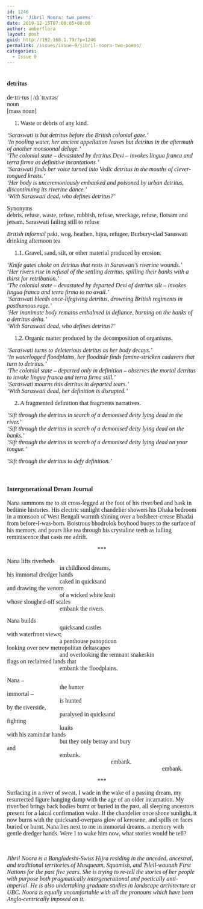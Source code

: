 ```yaml
---
id: 1246
title: 'Jibril Noora: two poems'
date: 2019-12-15T07:00:05+00:00
author: amberflora
layout: post
guid: http://192.168.1.79/?p=1246
permalink: /issues/issue-9/jibril-noora-two-poems/
categories:
  - Issue 9
---
```

# <span style="font-size: 12pt; font-family: georgia, palatino, serif;">detritus</span>

<span style="font-size: 12pt; font-family: georgia, palatino, serif;">de·​tri·​tus | /dɪˈtrʌɪtəs/</span>  
<span style="font-size: 12pt; font-family: georgia, palatino, serif;">noun</span>  
<span style="font-size: 12pt; font-family: georgia, palatino, serif;">[mass noun]</span>

<span style="font-size: 12pt; font-family: georgia, palatino, serif;">&nbsp; &nbsp; &nbsp;1. Waste or debris of any kind.</span>

<span style="font-size: 12pt; font-family: georgia, palatino, serif;"><em>‘Saraswati is but detritus before the British colonial gaze.’<br /> ‘In pooling water, her ancient appellation leaves but detritus in the aftermath of another monsoonal deluge.’<br /> ‘The colonial state – devastated by detritus Devi – invokes lingua franca and terra firma as definitive incantations.’<br /> ‘Saraswati finds her voice turned into Vedic detritus in the mouths of clever-tongued kraits.’<br /> ‘Her body is unceremoniously embanked and poisoned by urban detritus, discontinuing its riverine dance.’<br /> ‘With Saraswati dead, who defines detritus?’</em></span>

<span style="font-size: 12pt; font-family: georgia, palatino, serif;">Synonyms</span>  
<span style="font-size: 12pt; font-family: georgia, palatino, serif;">debris, refuse, waste, refuse, rubbish, refuse, wreckage, refuse, flotsam and jetsam, Saraswati failing still to refuse</span>

<span style="font-size: 12pt; font-family: georgia, palatino, serif;"><em>British informal</em> paki, wog, heathen, hijra, refugee, Burbury-clad Saraswati drinking afternoon tea</span>

<span style="font-size: 12pt; font-family: georgia, palatino, serif;">&nbsp; &nbsp; &nbsp;1.1. Gravel, sand, silt, or other material produced by erosion.</span>

<span style="font-size: 12pt; font-family: georgia, palatino, serif;"><em>‘Knife gates choke on detritus that rests in Saraswati’s riverine wounds.’<br /> ‘Her rivers rise in refusal of the settling detritus, spilling their banks with a thirst for retribution.’<br /> ‘The colonial state – devastated by departed Devi of detritus silt – invokes lingua franca and terra firma to no avail.’<br /> ‘Saraswati bleeds once-lifegiving detritus, drowning British regiments in posthumous rage.’<br /> ‘Her inanimate body remains embalmed in defiance, burning on the banks of a detritus delta.’<br /> ‘With Saraswati dead, who defines detritus?’</em></span>

<span style="font-size: 12pt; font-family: georgia, palatino, serif;">&nbsp; &nbsp; &nbsp;1.2. Organic matter produced by the decomposition of organisms.</span>

<span style="font-size: 12pt; font-family: georgia, palatino, serif;"><em>‘Saraswati turns to deleterious detritus as her body decays.’<br /> ‘In waterlogged floodplains, her floodtide finds famine-stricken cadavers that turn to detritus.’<br /> ‘The colonial state – departed only in definition – observes the mortal detritus to invoke lingua franca and terra firma still.’<br /> ‘Saraswati mourns this detritus in departed tears.’<br /> ‘With Saraswati dead, her definition is disrupted.’</em></span>

<span style="font-size: 12pt; font-family: georgia, palatino, serif;">&nbsp; &nbsp; &nbsp;2. A fragmented definition that fragments narratives.</span>

<span style="font-size: 12pt; font-family: georgia, palatino, serif;"><em>‘Sift through the detritus in search of a demonised deity lying dead in the river.’<br /> ‘Sift through the detritus in search of a demonised deity lying dead on the banks.’<br /> ‘Sift through the detritus in search of a demonised deity lying dead on your tongue.’</em></span>

<span style="font-size: 12pt; font-family: georgia, palatino, serif;"><em>‘Sift through the detritus to defy definition.’</em></span>  
&nbsp;

# <span style="font-size: 12pt; font-family: georgia, palatino, serif;">Intergenerational Dream Journal</span>

<span style="font-size: 12pt; font-family: georgia, palatino, serif;">Nana summons me to sit cross-legged at the foot of his river/bed and bask in bedtime histories. His electric sunlight chandelier showers his Dhaka bedroom in a monsoon of West Bengali warmth shining over a bedsheet-crease Bhadai from before-I-was-born. Boistrous bhodrolok boyhood buoys to the surface of his memory, and pours like tea through his crystaline teeth as lulling reminiscence that casts me adrift.</span>

<p style="text-align: center;">
  <span style="font-size: 12pt; font-family: georgia, palatino, serif;">***</span>
</p>

<span style="font-size: 12pt; font-family: georgia, palatino, serif;">Nana lifts riverbeds</span>  
<span style="font-size: 12pt; font-family: georgia, palatino, serif;">&nbsp; &nbsp; &nbsp; &nbsp; &nbsp; &nbsp; &nbsp; &nbsp; &nbsp; &nbsp; &nbsp; &nbsp; &nbsp; &nbsp; &nbsp; &nbsp; &nbsp; &nbsp;in childhood dreams,</span>  
<span style="font-size: 12pt; font-family: georgia, palatino, serif;">his immortal dredger hands</span>  
<span style="font-size: 12pt; font-family: georgia, palatino, serif;">&nbsp; &nbsp; &nbsp; &nbsp; &nbsp; &nbsp; &nbsp; &nbsp; &nbsp; &nbsp; &nbsp; &nbsp; &nbsp; &nbsp; &nbsp; &nbsp; &nbsp; &nbsp;caked in quicksand</span>  
<span style="font-size: 12pt; font-family: georgia, palatino, serif;">and drawing the venom</span>  
<span style="font-size: 12pt; font-family: georgia, palatino, serif;">&nbsp; &nbsp; &nbsp; &nbsp; &nbsp; &nbsp; &nbsp; &nbsp; &nbsp; &nbsp; &nbsp; &nbsp; &nbsp; &nbsp; &nbsp; &nbsp; &nbsp; &nbsp;of a wicked white krait</span>  
<span style="font-size: 12pt; font-family: georgia, palatino, serif;">whose sloughed-off scales</span>  
<span style="font-size: 12pt; font-family: georgia, palatino, serif;">&nbsp; &nbsp; &nbsp; &nbsp; &nbsp; &nbsp; &nbsp; &nbsp; &nbsp; &nbsp; &nbsp; &nbsp; &nbsp; &nbsp; &nbsp; &nbsp; &nbsp; &nbsp;embank the rivers.</span>

<span style="font-size: 12pt; font-family: georgia, palatino, serif;">Nana builds</span>  
<span style="font-size: 12pt; font-family: georgia, palatino, serif;">&nbsp; &nbsp; &nbsp; &nbsp; &nbsp; &nbsp; &nbsp; &nbsp; &nbsp; &nbsp; &nbsp; &nbsp; &nbsp; &nbsp; &nbsp; &nbsp; &nbsp; &nbsp;quicksand castles</span>  
<span style="font-size: 12pt; font-family: georgia, palatino, serif;">with waterfront views;</span>  
<span style="font-size: 12pt; font-family: georgia, palatino, serif;">&nbsp; &nbsp; &nbsp; &nbsp; &nbsp; &nbsp; &nbsp; &nbsp; &nbsp; &nbsp; &nbsp; &nbsp; &nbsp; &nbsp; &nbsp; &nbsp; &nbsp; &nbsp;a penthouse panopticon</span>  
<span style="font-size: 12pt; font-family: georgia, palatino, serif;">looking over new metropolitan deltascapes</span>  
<span style="font-size: 12pt; font-family: georgia, palatino, serif;">&nbsp; &nbsp; &nbsp; &nbsp; &nbsp; &nbsp; &nbsp; &nbsp; &nbsp; &nbsp; &nbsp; &nbsp; &nbsp; &nbsp; &nbsp; &nbsp; &nbsp; &nbsp;and overlooking the remnant snakeskin</span>  
<span style="font-size: 12pt; font-family: georgia, palatino, serif;">flags on reclaimed lands that</span>  
<span style="font-size: 12pt; font-family: georgia, palatino, serif;">&nbsp; &nbsp; &nbsp; &nbsp; &nbsp; &nbsp; &nbsp; &nbsp; &nbsp; &nbsp; &nbsp; &nbsp; &nbsp; &nbsp; &nbsp; &nbsp; &nbsp; &nbsp;embank the floodplains.</span>

<span style="font-size: 12pt; font-family: georgia, palatino, serif;">Nana &#8211;</span>  
<span style="font-size: 12pt; font-family: georgia, palatino, serif;">&nbsp; &nbsp; &nbsp; &nbsp; &nbsp; &nbsp; &nbsp; &nbsp; &nbsp; &nbsp; &nbsp; &nbsp; &nbsp; &nbsp; &nbsp; &nbsp; &nbsp; &nbsp;the hunter</span>  
<span style="font-size: 12pt; font-family: georgia, palatino, serif;">immortal &#8211;</span>  
<span style="font-size: 12pt; font-family: georgia, palatino, serif;">&nbsp; &nbsp; &nbsp; &nbsp; &nbsp; &nbsp; &nbsp; &nbsp; &nbsp; &nbsp; &nbsp; &nbsp; &nbsp; &nbsp; &nbsp; &nbsp; &nbsp; &nbsp;is hunted</span>  
<span style="font-size: 12pt; font-family: georgia, palatino, serif;">by the riverside,</span>  
<span style="font-size: 12pt; font-family: georgia, palatino, serif;">&nbsp; &nbsp; &nbsp; &nbsp; &nbsp; &nbsp; &nbsp; &nbsp; &nbsp; &nbsp; &nbsp; &nbsp; &nbsp; &nbsp; &nbsp; &nbsp; &nbsp; &nbsp;paralysed in quicksand</span>  
<span style="font-size: 12pt; font-family: georgia, palatino, serif;">fighting</span>  
<span style="font-size: 12pt; font-family: georgia, palatino, serif;">&nbsp; &nbsp; &nbsp; &nbsp; &nbsp; &nbsp; &nbsp; &nbsp; &nbsp; &nbsp; &nbsp; &nbsp; &nbsp; &nbsp; &nbsp; &nbsp; &nbsp; &nbsp;kraits</span>  
<span style="font-size: 12pt; font-family: georgia, palatino, serif;">with his zamindar hands</span>  
<span style="font-size: 12pt; font-family: georgia, palatino, serif;">&nbsp; &nbsp; &nbsp; &nbsp; &nbsp; &nbsp; &nbsp; &nbsp; &nbsp; &nbsp; &nbsp; &nbsp; &nbsp; &nbsp; &nbsp; &nbsp; &nbsp; &nbsp;but they only betray and bury</span>  
<span style="font-size: 12pt; font-family: georgia, palatino, serif;">and</span>  
<span style="font-size: 12pt; font-family: georgia, palatino, serif;">&nbsp; &nbsp; &nbsp; &nbsp; &nbsp; &nbsp; &nbsp; &nbsp; &nbsp; &nbsp; &nbsp; &nbsp; &nbsp; &nbsp; &nbsp; &nbsp; &nbsp; &nbsp;embank.</span>  
<span style="font-size: 12pt; font-family: georgia, palatino, serif;">&nbsp; &nbsp; &nbsp; &nbsp; &nbsp; &nbsp; &nbsp; &nbsp; &nbsp; &nbsp; &nbsp; &nbsp; &nbsp; &nbsp; &nbsp; &nbsp; &nbsp; &nbsp; &nbsp; &nbsp; &nbsp; &nbsp; &nbsp; &nbsp; &nbsp; &nbsp; &nbsp; &nbsp; &nbsp; &nbsp; &nbsp; &nbsp; &nbsp; &nbsp; &nbsp;embank.</span>  
<span style="font-size: 12pt; font-family: georgia, palatino, serif;">&nbsp; &nbsp; &nbsp; &nbsp; &nbsp; &nbsp; &nbsp; &nbsp; &nbsp; &nbsp; &nbsp; &nbsp; &nbsp; &nbsp; &nbsp; &nbsp; &nbsp; &nbsp; &nbsp; &nbsp; &nbsp; &nbsp; &nbsp; &nbsp; &nbsp; &nbsp; &nbsp; &nbsp; &nbsp; &nbsp; &nbsp; &nbsp; &nbsp; &nbsp; &nbsp; &nbsp; &nbsp; &nbsp; &nbsp; &nbsp; &nbsp; &nbsp; &nbsp; &nbsp; &nbsp; &nbsp; &nbsp; &nbsp; &nbsp; &nbsp; &nbsp; &nbsp;embank.</span>

<p style="text-align: center;">
  <span style="font-size: 12pt; font-family: georgia, palatino, serif;">***</span>
</p>

<span style="font-size: 12pt; font-family: georgia, palatino, serif;">Surfacing in a river of sweat, I wade in the wake of a passing dream, my resurrected figure hanging damp with the age of an older incarnation. My river/bed brings back bodies burnt or buried in the past, all sleeping ancestors present for a laical confirmation wake. If the chandelier once shone sunlight, it now burns with the quicksand-overpass glow of kerosene, and spills on faces buried or burnt. Nana lies next to me in immortal dreams, a memory with gentle dredger hands. Were I to wake him now, what stories would he tell?</span>

<span style="font-size: 12pt; font-family: georgia, palatino, serif;"></span>  
&nbsp;  
<span style="font-size: 12pt; font-family: georgia, palatino, serif;"><em>Jibril Noora is a Bangladeshi-Swiss Hijra residing in the unceded, ancestral, and traditional territories of Musqueam, Squamish, and Tsleil-waututh First Nations for the past five years. She is trying to re-tell the stories of her people with purpose both pragmatically intergenerational and poetically anti-imperial. He is also undertaking graduate studies in landscape architecture at UBC. Noora is equally uncomfortable with all the pronouns which have been Anglo-centrically imposed on it.</em></span>
